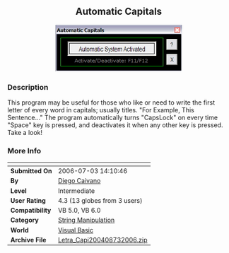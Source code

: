 ﻿<div align="center">

## Automatic Capitals

<img src="PIC2006731312295943.jpg">
</div>

### Description

This program may be useful for those who like or need to write the first letter of every word in capitals; usually titles. "For Example, This Sentence..." The program automatically turns "CapsLock" on every time "Space" key is pressed, and deactivates it when any other key is pressed. Take a look!
 
### More Info
 


<span>             |<span>
---                |---
**Submitted On**   |2006-07-03 14:10:46
**By**             |[Diego Caivano](https://github.com/Planet-Source-Code/PSCIndex/blob/master/ByAuthor/diego-caivano.md)
**Level**          |Intermediate
**User Rating**    |4.3 (13 globes from 3 users)
**Compatibility**  |VB 5\.0, VB 6\.0
**Category**       |[String Manipulation](https://github.com/Planet-Source-Code/PSCIndex/blob/master/ByCategory/string-manipulation__1-5.md)
**World**          |[Visual Basic](https://github.com/Planet-Source-Code/PSCIndex/blob/master/ByWorld/visual-basic.md)
**Archive File**   |[Letra\_Capi200408732006\.zip](https://github.com/Planet-Source-Code/diego-caivano-automatic-capitals__1-63697/archive/master.zip)








